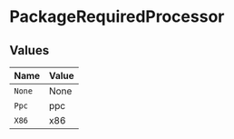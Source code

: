 # PackageRequiredProcessor


## Values

| Name   | Value  |
| ------ | ------ |
| `None` | None   |
| `Ppc`  | ppc    |
| `X86`  | x86    |